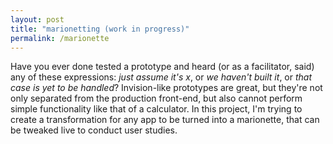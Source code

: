 ```yaml
---
layout: post
title: "marionetting (work in progress)"
permalink: /marionette
---
```


Have you ever done tested a prototype and heard (or as a facilitator, said) any of these expressions: *just assume it's x*, or *we haven't built it*, or *that case is yet to be handled*? Invision-like prototypes are great, but they're not only separated from the production front-end, but also cannot perform simple functionality like that of a calculator. In this project, I'm trying to create a transformation for any app to be turned into a marionette, that can be tweaked live to conduct user studies.

<!-- /tab/ in this case, coding is better;
but say there's a nutrition app with a branch of decision-making...
it's far easier to just have a human behind the scenes -->

<!-- [title] -->

<!-- [lead] -->

<!-- plus, this absolutely doesn't work when you have to experience the technology for an authentic reaction -->

<!-- https://en.wikipedia.org/wiki/Proxy_server -->
